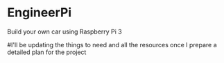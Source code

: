 # EngineerPi
Build your own car using Raspberry Pi 3 


#I'll be updating the things to need and all the resources once I prepare a detailed plan for the project
